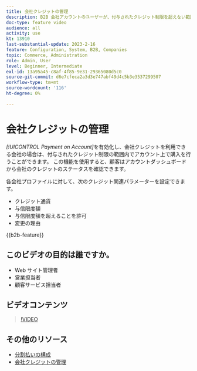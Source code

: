 ```yaml
---
title: 会社クレジットの管理
description: B2B 会社アカウントのユーザーが、付与されたクレジット制限を超えない範囲でアカウント上で購入を行う方法を説明します。
doc-type: feature video
audience: all
activity: use
kt: 13910
last-substantial-update: 2023-2-16
feature: Configuration, System, B2B, Companies
topic: Commerce, Administration
role: Admin, User
level: Beginner, Intermediate
exl-id: 13a95a45-c8af-4f85-9e31-29365080d5c0
source-git-commit: d6e7cfeca2a3d3e747abf49d4c5b3e3537299507
workflow-type: tm+mt
source-wordcount: '116'
ht-degree: 0%

---
```


# 会社クレジットの管理

_[!UICONTROL Payment on Account]_&#x200B;を有効化し、会社クレジットを利用できる会社の場合は、付与されたクレジット制限の範囲内でアカウント上で購入を行うことができます。 この機能を使用すると、顧客はアカウントダッシュボードから会社のクレジットのステータスを確認できます。

各会社プロファイルに対して、次のクレジット関連パラメーターを設定できます。

- クレジット通貨
- 与信限度額
- 与信限度額を超えることを許可
- 変更の理由

{{b2b-feature}}

## このビデオの目的は誰ですか。

- Web サイト管理者
- 営業担当者
- 顧客サービス担当者

## ビデオコンテンツ

>[!VIDEO](https://video.tv.adobe.com/v/344445?quality=12&learn=on)

## その他のリソース

- [ 分割払いの構成 ](https://experienceleague.adobe.com/docs/commerce-admin/b2b/enable-basic-features.html#configure-payment-on-account)
- [ 会社クレジットの管理 ](https://experienceleague.adobe.com/docs/commerce-admin/b2b/companies/credit-company.html)
